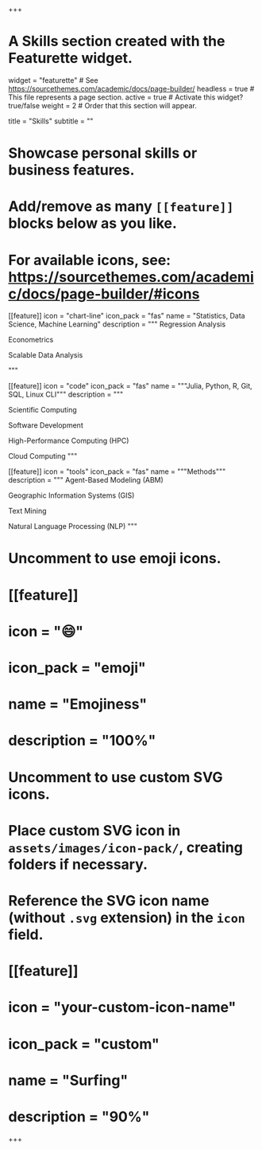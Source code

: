 +++
# A Skills section created with the Featurette widget.
widget = "featurette"  # See https://sourcethemes.com/academic/docs/page-builder/
headless = true  # This file represents a page section.
active = true  # Activate this widget? true/false
weight = 2  # Order that this section will appear.

title = "Skills"
subtitle = ""

# Showcase personal skills or business features.
# 
# Add/remove as many `[[feature]]` blocks below as you like.
# 
# For available icons, see: https://sourcethemes.com/academic/docs/page-builder/#icons

[[feature]]
  icon = "chart-line"
  icon_pack = "fas"
  name = "Statistics, Data Science, Machine Learning"
  description = """
  Regression Analysis
  
  Econometrics

  Scalable Data Analysis

  """

[[feature]]
  icon = "code"
  icon_pack = "fas"
  name = """Julia, Python, R, Git, SQL, Linux CLI"""
  description = """

  Scientific Computing

  Software Development

  High-Performance Computing (HPC)
  
  Cloud Computing
  """

[[feature]]
  icon = "tools"
  icon_pack = "fas"
  name = """Methods"""
  description = """
  Agent-Based Modeling (ABM)

  Geographic Information Systems (GIS)

  Text Mining
  
  Natural Language Processing (NLP)
  """

# Uncomment to use emoji icons.
# [[feature]]
#  icon = ":smile:"
#  icon_pack = "emoji"
#  name = "Emojiness"
#  description = "100%"  

# Uncomment to use custom SVG icons.
# Place custom SVG icon in `assets/images/icon-pack/`, creating folders if necessary.
# Reference the SVG icon name (without `.svg` extension) in the `icon` field.
# [[feature]]
#  icon = "your-custom-icon-name"
#  icon_pack = "custom"
#  name = "Surfing"
#  description = "90%"

+++
